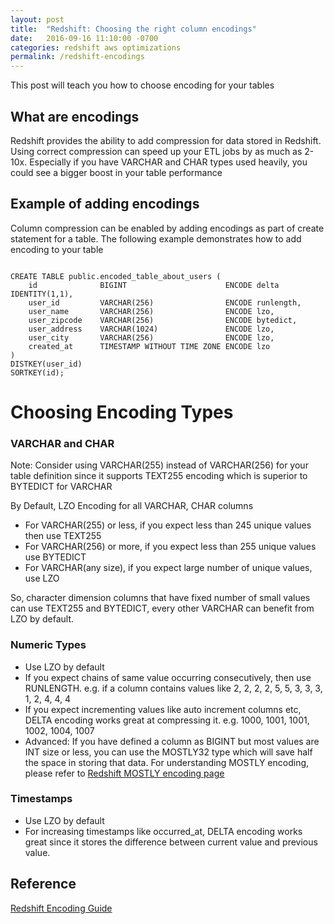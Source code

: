 ```yaml
---
layout: post
title:  "Redshift: Choosing the right column encodings"
date:   2016-09-16 11:10:00 -0700
categories: redshift aws optimizations
permalink: /redshift-encodings
---
```


This post will teach you how to choose encoding for your tables


## What are encodings
Redshift provides the ability to add compression for data stored in Redshift. Using correct compression can speed up your ETL jobs by as much as 2-10x. Especially if you have VARCHAR and CHAR types used heavily, you could see a bigger boost in your table performance

## Example of adding encodings

Column compression can be enabled by adding encodings as part of create statement for a table. The following example demonstrates how to add encoding to your table

```

CREATE TABLE public.encoded_table_about_users (
    id              BIGINT                      ENCODE delta IDENTITY(1,1),
    user_id         VARCHAR(256)                ENCODE runlength,
    user_name       VARCHAR(256)                ENCODE lzo,
    user_zipcode    VARCHAR(256)                ENCODE bytedict,
    user_address    VARCHAR(1024)               ENCODE lzo,
    user_city       VARCHAR(256)                ENCODE lzo,
    created_at      TIMESTAMP WITHOUT TIME ZONE ENCODE lzo
)
DISTKEY(user_id)
SORTKEY(id);

```

# Choosing Encoding Types

### VARCHAR and CHAR

Note: Consider using VARCHAR(255) instead of VARCHAR(256) for your table definition since it supports TEXT255 encoding which is superior to BYTEDICT for VARCHAR

By Default, LZO Encoding for all VARCHAR, CHAR columns

* For VARCHAR(255) or less, if you expect less than 245 unique values then use TEXT255
* For VARCHAR(256) or more, if you expect less than 255 unique values use BYTEDICT
* For VARCHAR(any size), if you expect large number of unique values, use LZO

So, character dimension columns that have fixed number of small values can use TEXT255 and BYTEDICT, every other VARCHAR can benefit from LZO by default.


### Numeric Types

* Use LZO by default
* If you expect chains of same value occurring consecutively, then use RUNLENGTH. e.g. if a column contains values like 2, 2, 2, 2, 5, 5, 3, 3, 3, 1, 2, 4, 4, 4
* If you expect incrementing values like auto increment columns etc, DELTA encoding works great at compressing it. e.g. 1000, 1001, 1001, 1002, 1004, 1007
* Advanced: If you have defined a column as BIGINT but most values are INT size or less, you can use the MOSTLY32 type which will save half the space in storing that data. For understanding MOSTLY encoding, please refer to [Redshift MOSTLY encoding page](http://docs.aws.amazon.com/redshift/latest/dg/c_MostlyN_encoding.html)


### Timestamps
* Use LZO by default
* For increasing timestamps like occurred_at, DELTA encoding works great since it stores the difference between current value and previous value. 

## Reference
[Redshift Encoding Guide](http://docs.aws.amazon.com/redshift/latest/dg/c_Compression_encodings.html)

